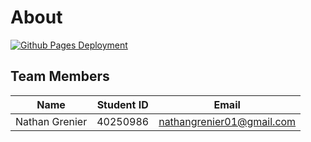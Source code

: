 # About

[![Github Pages Deployment](https://github.com/NathanGrenier/SOEN-357/actions/workflows/gh-pages.yaml/badge.svg?branch=main)](https://github.com/NathanGrenier/SOEN-357/actions/workflows/gh-pages.yaml)

## Team Members

| Name           | Student ID | Email                     |
| -------------- | ---------- | ------------------------- |
| Nathan Grenier | 40250986   | nathangrenier01@gmail.com |